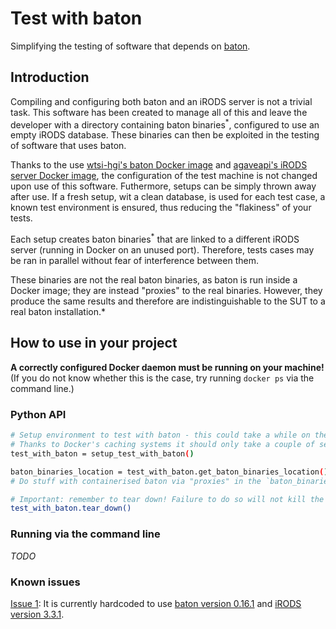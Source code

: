 # Test with baton
Simplifying the testing of software that depends on [baton](https://github.com/wtsi-npg/baton).


## Introduction
Compiling and configuring both baton and an iRODS server is not a trivial task. This software has been created to manage
all of this and leave the developer with a directory containing baton binaries<sup>*</sup>, configured to use an empty
iRODS database. These binaries can then be exploited in the testing of software that uses baton. 

Thanks to the use [wtsi-hgi's baton Docker image](https://github.com/wtsi-hgi/docker-baton) and
[agaveapi's iRODS server Docker image](https://hub.docker.com/r/agaveapi/irods/), the configuration of the test machine
is not changed upon use of this software. Futhermore, setups can be simply thrown away after use. If a fresh setup, wit
a clean database, is used for each test case, a known test environment is ensured, thus reducing the "flakiness" of your
tests.
 
Each setup creates baton binaries<sup>*</sup> that are linked to a different iRODS server (running in Docker on an
unused port). Therefore, tests cases may be ran in parallel without fear of interference between them.

*<sup>*</sup>These binaries are not the real baton binaries, as baton is run inside a Docker image; they are instead "proxies" 
to the real binaries. However, they produce the same results and therefore are indistinguishable to the SUT to a real
baton installation.*


## How to use in your project
**A correctly configured Docker daemon must be running on your machine!**
(If you do not know whether this is the case, try running `docker ps` via the command line.)

### Python API
```bash
# Setup environment to test with baton - this could take a while on the first run (anticipate up to 10 minutes)!
# Thanks to Docker's caching systems it should only take a couple of seconds after the first run
test_with_baton = setup_test_with_baton()

baton_binaries_location = test_with_baton.get_baton_binaries_location()
# Do stuff with containerised baton via "proxies" in the `baton_binaries_location` directory.

# Important: remember to tear down! Failure to do so will not kill the Docker daemon running the iRODS test server
test_with_baton.tear_down()
```

### Running via the command line
*TODO*


### Known issues
[Issue 1](https://github.com/wtsi-hgi/test-with-baton/issues/1): It is currently hardcoded to use
[baton version 0.16.1](https://github.com/wtsi-npg/baton/tree/release-0.16.1) and
[iRODS version 3.3.1](https://github.com/irods/irods-legacy).
